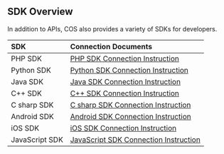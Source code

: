 ## SDK Overview

In addition to APIs, COS also provides a variety of SDKs for developers.

| SDK            | Connection Documents                                     |
| :------------- | :--------------------------------------- |
| PHP SDK        | [PHP SDK Connection Instruction](/doc/product/436/6274)    |
| Python SDK     | [Python SDK Connection Instruction](/doc/product/436/6275) |
| Java SDK       | [Java SDK Connection Instruction](/doc/product/436/6273)   |
| C++ SDK        | [C++ SDK Connection Instruction](/doc/product/436/6272)    |
| C sharp SDK    | [C sharp SDK Connection Instruction](/doc/product/436/6271) |
| Android SDK    | [Android SDK Connection Instruction](/doc/product/436/6517) |
| iOS SDK        | [iOS SDK Connection Instruction](/doc/product/436/6530)    |
| JavaScript SDK | [JavaScript SDK Connection Instruction](/doc/product/436/8095) |

